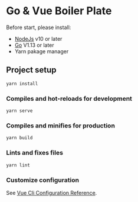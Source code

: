 # Go & Vue Boiler Plate

Before start, please install:

- [NodeJs](https://nodejs.org/en/download/) v10 or later
- [Go](https://golang.org/dl/) V1.13 or later
- Yarn pakage manager

## Project setup

```
yarn install
```

### Compiles and hot-reloads for development

```
yarn serve
```

### Compiles and minifies for production

```
yarn build
```

### Lints and fixes files

```
yarn lint
```

### Customize configuration

See [Vue Cli Configuration Reference](https://cli.vuejs.org/config/).
